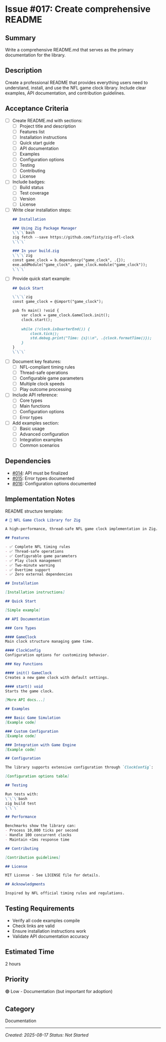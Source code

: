 # Issue #017: Create comprehensive README

## Summary
Write a comprehensive README.md that serves as the primary documentation for the library.

## Description
Create a professional README that provides everything users need to understand, install, and use the NFL game clock library. Include clear examples, API documentation, and contribution guidelines.

## Acceptance Criteria
- [ ] Create README.md with sections:
  - [ ] Project title and description
  - [ ] Features list
  - [ ] Installation instructions
  - [ ] Quick start guide
  - [ ] API documentation
  - [ ] Examples
  - [ ] Configuration options
  - [ ] Testing
  - [ ] Contributing
  - [ ] License
- [ ] Include badges:
  - [ ] Build status
  - [ ] Test coverage
  - [ ] Version
  - [ ] License
- [ ] Write clear installation steps:
  ```markdown
  ## Installation
  
  ### Using Zig Package Manager
  \`\`\`bash
  zig fetch --save https://github.com/fisty/zig-nfl-clock
  \`\`\`
  
  ### In your build.zig
  \`\`\`zig
  const game_clock = b.dependency("game_clock", .{});
  exe.addModule("game_clock", game_clock.module("game_clock"));
  \`\`\`
  ```
- [ ] Provide quick start example:
  ```markdown
  ## Quick Start
  
  \`\`\`zig
  const game_clock = @import("game_clock");
  
  pub fn main() !void {
      var clock = game_clock.GameClock.init();
      clock.start();
      
      while (!clock.isQuarterEnd()) {
          clock.tick();
          std.debug.print("Time: {s}\\n", .{clock.formatTime()});
      }
  }
  \`\`\`
  ```
- [ ] Document key features:
  - [ ] NFL-compliant timing rules
  - [ ] Thread-safe operations
  - [ ] Configurable game parameters
  - [ ] Multiple clock speeds
  - [ ] Play outcome processing
- [ ] Include API reference:
  - [ ] Core types
  - [ ] Main functions
  - [ ] Configuration options
  - [ ] Error types
- [ ] Add examples section:
  - [ ] Basic usage
  - [ ] Advanced configuration
  - [ ] Integration examples
  - [ ] Common scenarios

## Dependencies
- [#014](014_design_public_interface.md): API must be finalized
- [#015](015_implement_error_handling.md): Error types documented
- [#016](016_create_configuration_options.md): Configuration options documented

## Implementation Notes
README structure template:
```markdown
# 🏈 NFL Game Clock Library for Zig

A high-performance, thread-safe NFL game clock implementation in Zig.

## Features

- ✅ Complete NFL timing rules
- ✅ Thread-safe operations
- ✅ Configurable game parameters
- ✅ Play clock management
- ✅ Two-minute warning
- ✅ Overtime support
- ✅ Zero external dependencies

## Installation

[Installation instructions]

## Quick Start

[Simple example]

## API Documentation

### Core Types

#### GameClock
Main clock structure managing game time.

#### ClockConfig  
Configuration options for customizing behavior.

### Key Functions

#### init() GameClock
Creates a new game clock with default settings.

#### start() void
Starts the game clock.

[More API docs...]

## Examples

### Basic Game Simulation
[Example code]

### Custom Configuration
[Example code]

### Integration with Game Engine
[Example code]

## Configuration

The library supports extensive configuration through `ClockConfig`:

[Configuration options table]

## Testing

Run tests with:
\`\`\`bash
zig build test
\`\`\`

## Performance

Benchmarks show the library can:
- Process 10,000 ticks per second
- Handle 100 concurrent clocks
- Maintain <1ms response time

## Contributing

[Contribution guidelines]

## License

MIT License - See LICENSE file for details.

## Acknowledgments

Inspired by NFL official timing rules and regulations.
```

## Testing Requirements
- Verify all code examples compile
- Check links are valid
- Ensure installation instructions work
- Validate API documentation accuracy

## Estimated Time
2 hours

## Priority
🟢 Low - Documentation (but important for adoption)

## Category
Documentation

---
*Created: 2025-08-17*
*Status: Not Started*